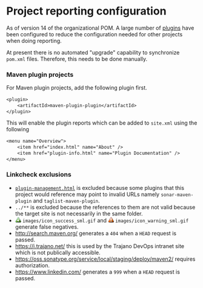 Project reporting configuration
===============================

As of version 14 of the organizational POM.  A large number of [plugins][1]
have been configured to reduce the configuration needed for other projects
when doing reporting.

At present there is no automated "upgrade" capability to synchronize `pom.xml`
files.  Therefore, this needs to be done manually.

### Maven plugin projects

For Maven plugin projects, add the following plugin first.

    <plugin>
        <artifactId>maven-plugin-plugin</artifactId>
    </plugin>

This will enable the plugin reports which can be added to `site.xml` using the
following

    <menu name="Overview">
        <item href="index.html" name="About" />
        <item href="plugin-info.html" name="Plugin Documentation" />
    </menu>

### Linkcheck exclusions

* [`plugin-management.html`](./plugin-management.html) is excluded because some plugins that this project would reference may point to invalid URLs namely `sonar-maven-plugin` and `taglist-maven-plugin`.
* `../**` is excluded because the references to them are not valid because the target site is not necessarily in the same folder.
* ![success](images/icon_success_sml.gif) `images/icon_success_sml.gif` and ![warning](images/icon_warning_sml.gif) `images/icon_warning_sml.gif` generate false negatives.
* http://search.maven.org/ generates a `404` when a `HEAD` request is passed.
* https://i.trajano.net/ this is used by the Trajano DevOps intranet site which is not publically accessible.
* https://oss.sonatype.org/service/local/staging/deploy/maven2/ requires authorization.
* https://www.linkedin.com/ generates a `999` when a `HEAD` request is passed.

[1]: ./plugin-management.html
